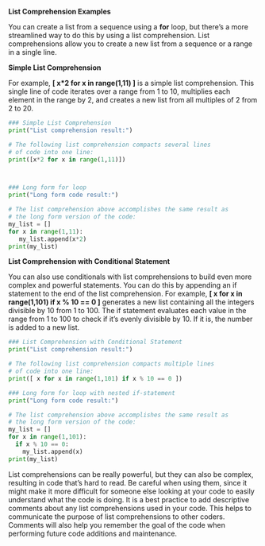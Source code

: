**List Comprehension Examples**

You can create a list from a sequence using a **for** loop, but there’s a more streamlined way to do this by using a list comprehension. List comprehensions allow you to create a new list from a sequence or a range in a single line.


**Simple List Comprehension**

For example, **[ x*2 for x in range(1,11) ]** is a simple list comprehension. This single line of code iterates over a range from 1 to 10, multiplies each element in the range by 2, and creates a new list from all multiples of 2 from 2 to 20.

```python
### Simple List Comprehension
print("List comprehension result:")

# The following list comprehension compacts several lines 
# of code into one line:
print([x*2 for x in range(1,11)]) 



### Long form for loop
print("Long form code result:")

# The list comprehension above accomplishes the same result as
# the long form version of the code:
my_list = []
for x in range(1,11):
   my_list.append(x*2)
print(my_list)
```

**List Comprehension with Conditional Statement**

You can also use conditionals with list comprehensions to build even more complex and powerful statements. You can do this by appending an if statement to the end of the list comprehension. For example, **[ x for x in range(1,101) if x % 10 == 0 ]** generates a new list containing all the integers divisible by 10 from 1 to 100. The if statement evaluates each value in the range from 1 to 100 to check if it’s evenly divisible by 10. If it is, the number is added to a new list.

```python
### List Comprehension with Conditional Statement
print("List comprehension result:")

# The following list comprehension compacts multiple lines 
# of code into one line:
print([ x for x in range(1,101) if x % 10 == 0 ])

### Long form for loop with nested if-statement
print("Long form code result:")

# The list comprehension above accomplishes the same result as
# the long form version of the code:
my_list = []
for x in range(1,101):
  if x % 10 == 0:
    my_list.append(x)
print(my_list)
```

List comprehensions can be really powerful, but they can also be complex, resulting in code that’s hard to read. Be careful when using them, since it might make it more difficult for someone else looking at your code to easily understand what the code is doing. It is a best practice to add descriptive comments about any list comprehensions used in your code. This helps to communicate the purpose of list comprehensions to other coders. Comments will also help you remember the goal of the code when performing future code additions and maintenance.   

